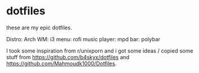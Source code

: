 # dotfiles

these are my epic dotfiles.

Distro: Arch
WM: i3
menu: rofi
music player: mpd
bar: polybar

I took some inspiration from r/unixporn and i got some ideas / copied some stuff from https://github.com/b4skyx/dotfiles and https://github.com/Mahmoudk1000/Dotfiles.

